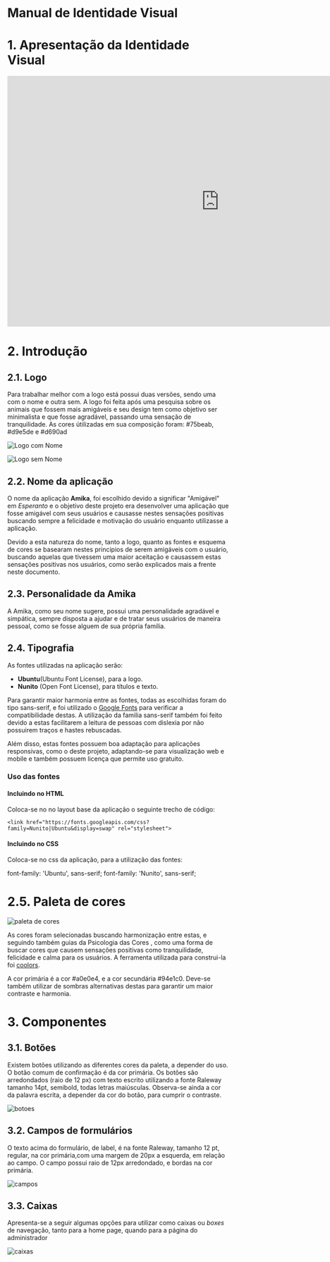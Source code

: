 # Manual de Identidade Visual


# 1. Apresentação da Identidade Visual
<iframe src="https://docs.google.com/presentation/d/1v1N6yB3vohH2UAOoKPFNIUC1UijW7Tz1xB9x2DaNT-o/embed?start=false&loop=false&delayms=3000&slide=id.p"frameborder="0" width="960" height="569" allowfullscreen="true" mozallowfullscreen="true" webkitallowfullscreen="true"></iframe>

# 2. Introdução

## 2.1. Logo

Para trabalhar melhor com a logo está possui duas versões, sendo uma com o nome e outra sem. A logo foi feita após uma pesquisa sobre os animais que fossem mais amigáveis e seu design tem como objetivo ser minimalista e que fosse agradável, passando uma sensação de tranquilidade. As cores útilizadas em sua composição foram: #75beab, #d9e5de e #d690ad

![Logo com Nome](../../assets/img/AmikaComNome.png)

![Logo sem Nome](../../assets/img/AmikasSemNome.png)

## 2.2. Nome da aplicação

O nome da aplicação **Amika**, foi escolhido devido a significar "Amigável" em *Esperanto*
e o objetivo deste projeto era desenvolver uma aplicação que fosse amigável com seus usuários e causasse nestes sensações positivas
buscando sempre a felicidade e motivação do usuário enquanto utilizasse a aplicação.

Devido a esta natureza do nome, tanto a logo, quanto as fontes e esquema de cores se basearam nestes principios de serem amigáveis
com o usuário, buscando aquelas que tivessem uma maior aceitação e causassem estas sensações positivas nos usuários, como serão
explicados mais a frente neste documento.

## 2.3. Personalidade da Amika

A Amika, como seu nome sugere, possui uma personalidade agradável e simpática, sempre disposta a ajudar e de tratar seus usuários
de maneira pessoal, como se fosse alguem de sua própria familia.


## 2.4. Tipografia

As fontes utilizadas na aplicação serão:

 - **Ubuntu**(Ubuntu Font License), para a logo.
 - **Nunito** (Open Font License), para títulos e texto.

Para garantir maior harmonia entre as fontes, todas as escolhidas foram do tipo sans-serif, e foi utilizado o
[Google Fonts](https://fonts.google.com/?selection.family=Nunito|Ubuntu) para verificar a compatibilidade destas.
A utilização da familia sans-serif também foi feito devido a estas facilitarem a leitura de pessoas com dislexia por não
possuirem traços e hastes rebuscadas.

Além disso, estas fontes possuem boa adaptação para aplicações responsivas, como o deste projeto, adaptando-se para visualização web
e mobile e também possuem licença que permite uso gratuito.

### Uso das fontes

#### Incluindo no HTML

Coloca-se no <head> no layout base da aplicação o seguinte trecho de código:

	<link href="https://fonts.googleapis.com/css?family=Nunito|Ubuntu&display=swap" rel="stylesheet">

#### Incluindo no CSS

Coloca-se no css da aplicação, para a utilização das fontes:

  font-family: 'Ubuntu', sans-serif;
  font-family: 'Nunito', sans-serif;


# 2.5. Paleta de cores

![paleta de cores](../../assets/img/paletaCores.png)

As cores foram selecionadas buscando harmonização entre estas, e seguindo também guias da Psicologia das Cores
, como uma forma de buscar cores que causem sensações positivas como tranquilidade, felicidade e calma para os usuários.
A ferramenta utilizada para construi-la foi [coolors](https://coolors.co/f1be6c-dbe8e1-a0e0e4-e194b5-94e1c0). 

A cor primária é a cor #a0e0e4, e a cor secundária #94e1c0. Deve-se também utilizar de sombras alternativas destas para garantir um maior contraste e harmonia.

# 3. Componentes

## 3.1. Botões

Existem botões utilizando as diferentes cores da paleta, a depender do uso. O botão comum de confirmação é da cor primária. Os botões são arredondados (raio de 12 px) com texto escrito utilizando a fonte Raleway tamanho 14pt, semibold, todas letras maiúsculas. Observa-se ainda a cor da palavra escrita, a depender da cor do botão, para cumprir o contraste.

![botoes](../../assets/img/botoes.PNG)

## 3.2. Campos de formulários

O texto acima do formulário, de label, é na fonte Raleway, tamanho 12 pt, regular, na cor primária,com uma margem de 20px a esquerda, em relação ao campo.
O campo possui raio de 12px arredondado, e bordas na cor primária.

![campos](../../assets/img/formulario.PNG)

## 3.3. Caixas

Apresenta-se a seguir algumas opções para utilizar como caixas ou *boxes* de navegação, tanto para a home page, quando para a página do administrador

![caixas](../../assets/img/Boxes.PNG)





